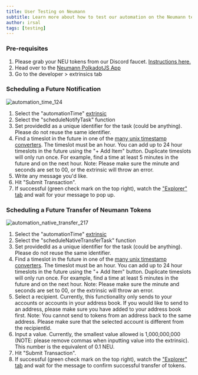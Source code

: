 ```yaml
---
title: User Testing on Neumann
subtitle: Learn more about how to test our automation on the Neumann testnet
author: irsal
tags: [testing]
---
```


### Pre-requisites

1. Please grab your NEU tokens from our Discord faucet. [Instructions here.](https://medium.com/oak-blockchain/launching-neumann-oaks-parachain-testnet-c982e7f492f)
2. Head over to the [Neumann PolkadotJS App](https://polkadot.js.org/apps/?rpc=wss%3A%2F%2Fneumann.api.onfinality.io%2Fpublic-ws#/explorer)
3. Go to the developer > extrinsics tab

### Scheduling a Future Notification

![automation_time_124](../../assets/img/automation-time-124.png)

1. Select the "automationTime" [extrinsic](https://polkadot.js.org/apps/?rpc=wss%3A%2F%2Fneumann.api.onfinality.io%2Fpublic-ws#/extrinsics)
2. Select the "scheduleNotifyTask" function
3. Set providedId as a unique identifier for the task (could be anything). Please do not reuse the same identifier. 
4. Find a timeslot in the future in one of the [many unix timestamp converters](https://www.unixtimestamp.com/).  The timeslot must be an hour.  You can add up to 24 hour timeslots in the future using the "+ Add Item" button.  Duplicate timeslots will only run once. For example, find a time at least 5 minutes in the future and on the next hour. 
Note: Please make sure the minute and seconds are set to 00, or the extrinsic will throw an error.
5. Write any message you'd like.
6. Hit "Submit Transaction".
7. If successful (green check mark on the top right), watch the ["Explorer" tab](https://polkadot.js.org/apps/?rpc=wss%3A%2F%2Fneumann.api.onfinality.io%2Fpublic-ws#/explorer) and wait for your message to pop up.

### Scheduling a Future Transfer of Neumann Tokens

![automation_native_transfer_217](../../assets/img/automation-native-transfer-217.png)

1. Select the "automationTime" [extrinsic](https://polkadot.js.org/apps/?rpc=wss%3A%2F%2Fneumann.api.onfinality.io%2Fpublic-ws#/extrinsics)
2. Select the "scheduleNativeTransferTask" function
3. Set providedId as a unique identifier for the task (could be anything). Please do not reuse the same identifier. 
4. Find a timeslot in the future in one of the [many unix timestamp converters](https://www.unixtimestamp.com/).  The timeslot must be an hour.  You can add up to 24 hour timeslots in the future using the "+ Add Item" button.  Duplicate timeslots will only run once. For example, find a time at least 5 minutes in the future and on the next hour. 
Note: Please make sure the minute and seconds are set to 00, or the extrinsic will throw an error.
5. Select a recipient. Currently, this functionality only sends to your accounts or accounts in your address book. If you would like to send to an address, please make sure you have added to your address book first. 
Note: You cannot send to tokens from an address back to the same address. Please make sure that the selected account is different from the recipientId.
6. Input a value. Currently, the smallest value allowed is 1,000,000,000 (NOTE: please remove commas when inputting value into the extrinsic). This number is the equivalent of 0.1 NEU.
7. Hit "Submit Transaction".
8. If successful (green check mark on the top right), watch the ["Explorer" tab](https://polkadot.js.org/apps/?rpc=wss%3A%2F%2Fneumann.api.onfinality.io%2Fpublic-ws#/explorer) and wait for the message to confirm successful transfer of tokens.
